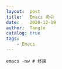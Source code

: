 ```yaml
---
layout:  post
title:   Emacs 命令
date:    2020-12-19
author:  Tangle
catalog: true
tags:
    - Emacs
---
```


```
emacs -nw # 终端
```

